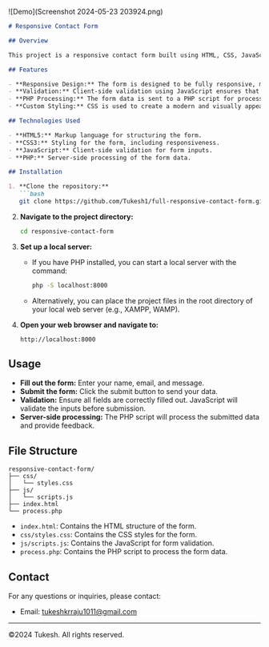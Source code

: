 ![Demo](Screenshot 2024-05-23 203924.png)
```markdown
# Responsive Contact Form

## Overview

This project is a responsive contact form built using HTML, CSS, JavaScript, and PHP. The form allows users to submit their contact information, and the data is processed using a PHP script. The design is fully responsive, ensuring a seamless experience on both desktop and mobile devices.

## Features

- **Responsive Design:** The form is designed to be fully responsive, making it accessible on any device.
- **Validation:** Client-side validation using JavaScript ensures that all required fields are filled out correctly before submission.
- **PHP Processing:** The form data is sent to a PHP script for processing, making it easy to integrate with a backend.
- **Custom Styling:** CSS is used to create a modern and visually appealing design.

## Technologies Used

- **HTML5:** Markup language for structuring the form.
- **CSS3:** Styling for the form, including responsiveness.
- **JavaScript:** Client-side validation for form inputs.
- **PHP:** Server-side processing of the form data.

## Installation

1. **Clone the repository:**
   ```bash
   git clone https://github.com/Tukesh1/full-responsive-contact-form.git
   ```
2. **Navigate to the project directory:**
   ```bash
   cd responsive-contact-form
   ```
3. **Set up a local server:**
   - If you have PHP installed, you can start a local server with the command:
     ```bash
     php -S localhost:8000
     ```
   - Alternatively, you can place the project files in the root directory of your local web server (e.g., XAMPP, WAMP).

4. **Open your web browser and navigate to:**
   ```
   http://localhost:8000
   ```

## Usage

- **Fill out the form:** Enter your name, email, and message.
- **Submit the form:** Click the submit button to send your data.
- **Validation:** Ensure all fields are correctly filled out. JavaScript will validate the inputs before submission.
- **Server-side processing:** The PHP script will process the submitted data and provide feedback.

## File Structure

```
responsive-contact-form/
├── css/
│   └── styles.css
├── js/
│   └── scripts.js
├── index.html
└── process.php
```

- `index.html`: Contains the HTML structure of the form.
- `css/styles.css`: Contains the CSS styles for the form.
- `js/scripts.js`: Contains the JavaScript for form validation.
- `process.php`: Contains the PHP script to process the form data.



## Contact

For any questions or inquiries, please contact:
- Email: tukeshkrraju1011@gmail.com

---

©2024 Tukesh. All rights reserved.
